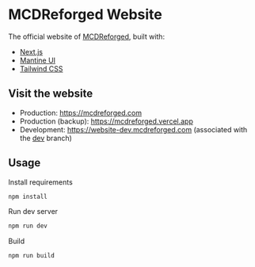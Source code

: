 # MCDReforged Website

The official website of [MCDReforged](https://github.com/MCDReforged/MCDReforged), built with:

- [Next.js](https://nextjs.org/) 
- [Mantine UI](https://mantine.dev/) 
- [Tailwind CSS](https://tailwindcss.com/)

## Visit the website

- Production: https://mcdreforged.com
- Production (backup): https://mcdreforged.vercel.app
- Development: https://website-dev.mcdreforged.com (associated with the [dev](https://github.com/MCDReforged/website/tree/dev) branch)

## Usage

Install requirements

```bash
npm install
```

Run dev server

```bash
npm run dev
```

Build

```bash
npm run build
```
